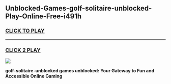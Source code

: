 
## Unblocked-Games-golf-solitaire-unblocked-Play-Online-Free-i491h
<h3>
<a href="https://premium76.site?title=golf-solitaire-unblocked&ref=26A">CLICK TO PLAY</a></h3>
<hr>

<h3>
<a href="https://premium76.site?title=golf-solitaire-unblocked&ref=26A">CLICK 2 PLAY</a>
  
</h3>

<a href="https://premium76.site?title=golf-solitaire-unblocked&ref=26A"><img src="https://clearcache.store/games.png"></a>


**golf-solitaire-unblocked games unblocked: Your Gateway to Fun and Accessible Online Gaming**
